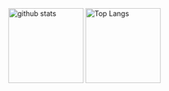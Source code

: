 <div textAlign="center" width="100%" display="flex">
  <img alt="github stats" height="150px" flex="1" src="https://github-readme-stats.vercel.app/api?username=takahirokaji&show_icons=true&theme=tokyonight" />
  <img alt="Top Langs" height="150px" flex="1" src="https://github-readme-stats.vercel.app/api/top-langs/?username=takahirokaji&layout=compact&theme=tokyonight" />
</div>
<!-- [![trophy](https://github-profile-trophy.vercel.app/?username=takahirokaji)](https://github.com/ryo-ma/github-profile-trophy) -->

<!--
**takahirokaji/takahirokaji** is a ✨ _special_ ✨ repository because its `README.md` (this file) appears on your GitHub profile.

Here are some ideas to get you started:

- 🔭 I’m currently working on ...
- 🌱 I’m currently learning ...
- 👯 I’m looking to collaborate on ...
- 🤔 I’m looking for help with ...
- 💬 Ask me about ...
- 📫 How to reach me: ...
- 😄 Pronouns: ...
- ⚡ Fun fact: ...
-->
